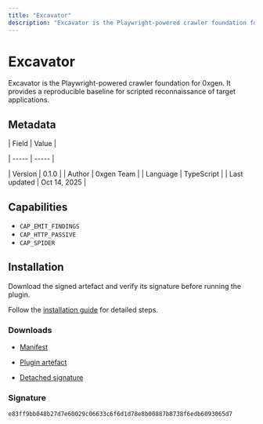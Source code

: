 ```yaml
---
title: "Excavator"
description: "Excavator is the Playwright-powered crawler foundation for 0xgen. It provides a reproducible baseline for scripted reconnaissance of target applications."
---
```


# Excavator

Excavator is the Playwright-powered crawler foundation for 0xgen. It provides a reproducible baseline for scripted reconnaissance of target applications.

## Metadata

| Field | Value |

| ----- | ----- |

| Version | 0.1.0 |
| Author | 0xgen Team |
| Language | TypeScript |
| Last updated | Oct 14, 2025 |


## Capabilities

- `CAP_EMIT_FINDINGS`
- `CAP_HTTP_PASSIVE`
- `CAP_SPIDER`


## Installation

Download the signed artefact and verify its signature before running the plugin.

Follow the [installation guide](https://github.com/RowanDark/0xgen/tree/c4658dd718d148ebf5f5604cdb1f1bc846ced81f/plugins/excavator#getting-started) for detailed steps.


### Downloads

- [Manifest](https://raw.githubusercontent.com/RowanDark/0xgen/c4658dd718d148ebf5f5604cdb1f1bc846ced81f/plugins/excavator/manifest.json)

- [Plugin artefact](https://raw.githubusercontent.com/RowanDark/0xgen/c4658dd718d148ebf5f5604cdb1f1bc846ced81f/plugins/excavator/plugin.js)

- [Detached signature](https://raw.githubusercontent.com/RowanDark/0xgen/c4658dd718d148ebf5f5604cdb1f1bc846ced81f/plugins/excavator/plugin.js.sig)


### Signature

`e83ff9bb048b27d7e60029c06633c6f6d1d78e8b00887b8738f6edb6093065d7`
